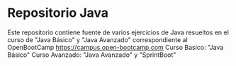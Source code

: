 # Repositorio Java

Este repositorio contiene fuente de varios ejercicios de Java resueltos en el curso de "Java Básico" y "Java Avanzado" correspondiente al OpenBootCamp https://campus.open-bootcamp.com
Curso Basico: "Java Básico"
Curso Avanzado: "Java Avanzado" y "SprintBoot"
